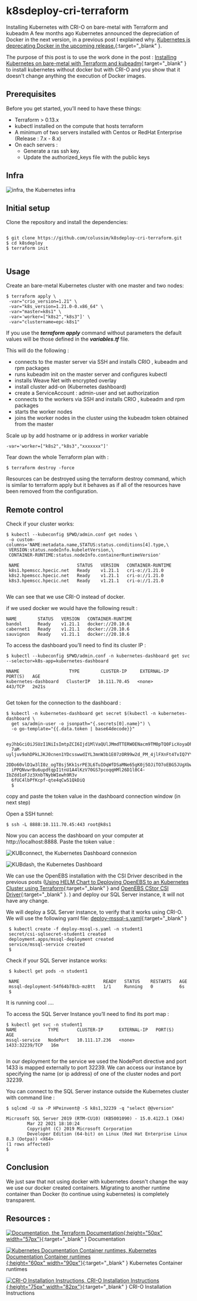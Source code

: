 # k8sdeploy-cri-terraform
Installing Kubernetes with CRI-O on bare-metal with Terraform and kubeadm
A few months ago Kubernetes announced the depreciation of Docker in the next version, in a previous post I explained why.
[Kubernetes is deprecating Docker in the upcoming release.](https://techlabnews.com/2021/kubernetes-crio/){:target="_blank" }.


The purpose of this post is to use the work done in the post : [Installing Kubernetes on bare-metal with Terraform and kubeadm](https://techlabnews.com/2021/terraform-k8s/){:target="_blank" }
to install kubernetes without docker but with CRI-O and you show that it doesn't change anything the execution of Docker images.

## Prerequisites

Before you get started, you’ll need to have these things:
* Terraform > 0.13.x
* kubectl installed on the compute that hosts terraform
* A minimum of two servers installed with Centos or RedHat Enterprise (Release : 7.x - 8.x)
* On each servers :
  * Generate a ras ssh key.
  * Update the authorized_keys file with the public keys

## Infra
![infra, the Kubernetes infra](images/infra.png)


## Initial setup

Clone the repository and install the dependencies:


```

$ git clone https://github.com/colussim/k8sdeploy-cri-terraform.git
$ cd k8sdeploy
$ terraform init


```

## Usage

Create an bare-metal Kubernetes cluster with one master and two nodes:

```
$ terraform apply \
 -var="crio_version=1.21" \
 -var="k8s_version=1.21.0-0.x86_64" \
 -var="master=k8s1" \
 -var='worker=["k8s2","k8s3"]' \
 -var="clustername=epc-k8s1"

```

If you use the ***terraform apply*** command without parameters the default values will be those defined in the ***variables.tf*** file.

This will do the following :
* connects to the master server via SSH and installs CRIO , kubeadm and rpm packages
* runs kubeadm init on the master server and configures kubectl
* installs Weave Net with encrypted overlay
* install cluster add-on (Kubernetes dashboard)
* create a ServiceAccount : admin-user and set authorization
* connects to the workers via SSH and installs CRIO , kubeadm and rpm packages
* starts the worker nodes
* joins the worker nodes in the cluster using the kubeadm token obtained from the master

Scale up by add hostname or ip address in *worker* variable


```
-var='worker=["k8s2","k8s3","xxxxxxx"]'

```

Tear down the whole Terraform plan with :

```
$ terraform destroy -force

```

Resources can be destroyed using the terraform destroy command, which is similar to terraform apply but it behaves as if all of the resources have been removed from the configuration.

## Remote control

Check if your cluster works:


```
$ kubectl --kubeconfig $PWD/admin.conf get nodes \
 -o custom-columns='NAME:metadata.name,STATUS:status.conditions[4].type,\
 VERSION:status.nodeInfo.kubeletVersion,\
 CONTAINER-RUNTIME:status.nodeInfo.containerRuntimeVersion'

 NAME                      STATUS   VERSION   CONTAINER-RUNTIME
 k8s1.hpemscc.hpecic.net   Ready    v1.21.1   cri-o://1.21.0
 k8s2.hpemscc.hpecic.net   Ready    v1.21.1   cri-o://1.21.0
 k8s3.hpemscc.hpecic.net   Ready    v1.21.1   cri-o://1.21.0


```

We can see that we use CRI-O instead of docker.

if we used docker we would have the following result :


```
NAME        STATUS   VERSION   CONTAINER-RUNTIME
bandol      Ready    v1.21.1   docker://20.10.6
cabernet1   Ready    v1.21.1   docker://20.10.6
sauvignon   Ready    v1.21.1   docker://20.10.6

```



To access the dashboard you’ll need to find its cluster IP :

```
$ kubectl --kubeconfig $PWD/admin.conf -n kubernetes-dashboard get svc --selector=k8s-app=kubernetes-dashboard

NNAME                   TYPE        CLUSTER-IP     EXTERNAL-IP   PORT(S)   AGE
kubernetes-dashboard   ClusterIP   10.111.70.45   <none>        443/TCP   2m21s


```

Get token for the connection to the dashboard :

```
$ kubectl -n kubernetes-dashboard get secret $(kubectl -n kubernetes-dashboard \
  get sa/admin-user -o jsonpath="{.secrets[0].name}") \
  -o go-template="{{.data.token | base64decode}}"

  eyJhbGciOiJSUzI1NiIsImtpZCI6Ijd1MlVaQUlJMmdTTERWOENacm9TM0pTQ0FicXoyaDhGbnF5R1
  7aM-uyljuv9ahDPkLJKJ0cnen1YDcsswwdIYL3mnW3b1E07zOR99w2d_PM_4jlFXnFt4TvIQ7YY57L
  2DDo60vlD1w3lI0z_ogT8sj5Kk1srPE3L6TuIOqWfDSaMNe65gK0j5OJiTO7oEBG5JUgXbwGb8zOK
  iPPQNvwrBu6updtqpI1tnU1A4lKzV70GS7pcoqqHMl26D1l0C4-IbZdd1oFJz3XnbTNybWIewh9R3v
  6fUC4lbPfKcpf-qte4qCw51QkDiQ
  $

```

copy and paste the token value in the dashboard connection window (in next step)

Open a SSH tunnel:

```
$ ssh -L 8888:10.111.70.45:443 root@k8s1

```

Now you can access the dashboard on your computer at http://localhost:8888.
Paste the token value :

![KUBconnect, the Kubernetes Dashboard connexion](images/gettoken.png)


![KUBdash, the Kubernetes Dashboard](images/ui-dashboard.png)


We can use the OpenEBS installation
with the CSI Driver described in the previous posts ([Using HELM Chart to Deploying OpenEBS to an Kubernetes Cluster using Terraform](../terraform-openebs/index.html){:target="_blank" } and [OpenEBS CStor CSI Driver](../openebs-csi/index.html){:target="_blank" }.
 ) and deploy our SQL Server instance, it will not have any change.

We will deploy a SQL Server instance, to verify that it works using CRI-O.
We will use the following yaml file: [deploy-mssql-s.yaml](https://github.com/colussim/openebsdeploy-terraform/blob/main/scripts/csi/deploy-mssql-s.yaml){:target="_blank" }


```
 $ kubectl create -f deploy-mssql-s.yaml -n student1
 secret/csi-sqlsecret-student1 created
 deployment.apps/mssql-deployment created
 service/mssql-service created
 $

```


 Check if your SQL Server instance works:


```
 $ kubectl get pods -n student1

 NAME                                READY   STATUS    RESTARTS   AGE
 mssql-deployment-54f64b78cb-mz8tt   1/1     Running   0          6s
 $

```

It is running cool ....

To access the SQL Server Instance you’ll need to find its port map :


```
$ kubectl get svc -n student1
NAME            TYPE       CLUSTER-IP      EXTERNAL-IP   PORT(S)          AGE
mssql-service   NodePort   10.111.17.236   <none>        1433:32239/TCP   16m


```

In our deployment for the service we used the NodePort directive and port 1433 is mapped externally to port 32239. We can access our instance by specifying the name (or ip address) of one of the cluster nodes and port 32239.

You can connect to the SQL Server instance outside the Kubernetes cluster with command line :


```
$ sqlcmd -U sa -P HPeinvent@ -S k8s1,32239 -q "select @@version"

Microsoft SQL Server 2019 (RTM-CU10) (KB5001090) - 15.0.4123.1 (X64)
        Mar 22 2021 18:10:24
        Copyright (C) 2019 Microsoft Corporation
        Developer Edition (64-bit) on Linux (Red Hat Enterprise Linux 8.3 (Ootpa)) <X64>                                                                                    
(1 rows affected)
$

```

## Conclusion

We just saw that not using docker with kubernetes doesn't change the way we use our docker created containers.
Migrating to another runtime container than Docker (to continue using kubernetes) is completely transparent.

## Resources :

[![Documentation, the Terraform Documentation](images/terraform.png){:height="50px" width="57px"}](https://www.terraform.io/docs/index.html "the Terraform Documentation"){:target="_blank" } Documentation

[![Kubernetes Documentation Container runtimes, Kubernetes Documentation Container runtimes](images/Kubernetes-Logo.wine.png){:height="60px" width="90px"}](https://kubernetes.io/docs/setup/production-environment/container-runtimes/ "Kubernetes Documentation Container runtimes"){:target="_blank" } Kubernetes Container runtimes


[![CRI-O Installation Instructions, CRI-O Installation Instructions](images/crio-logo.svg){:height="75px" width="82px"}](https://github.com/cri-o/cri-o/blob/master/install.md "the Terraform Documentation"){:target="_blank" } CRI-O Installation Instructions
